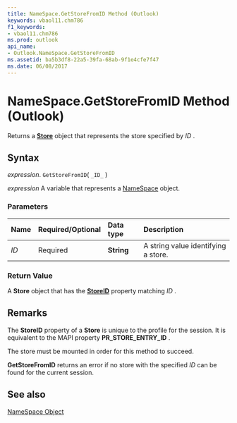 ```yaml
---
title: NameSpace.GetStoreFromID Method (Outlook)
keywords: vbaol11.chm786
f1_keywords:
- vbaol11.chm786
ms.prod: outlook
api_name:
- Outlook.NameSpace.GetStoreFromID
ms.assetid: ba5b3df8-22a5-39fa-68ab-9f1e4cfe7f47
ms.date: 06/08/2017
---
```



# NameSpace.GetStoreFromID Method (Outlook)

Returns a  **[Store](Outlook.Store.md)** object that represents the store specified by _ID_ .


## Syntax

 _expression_. `GetStoreFromID`( `_ID_` )

 _expression_ A variable that represents a [NameSpace](./Outlook.NameSpace.md) object.


### Parameters



|Name|Required/Optional|Data type|Description|
|:-----|:-----|:-----|:-----|
| _ID_|Required| **String**|A string value identifying a store.|

### Return Value

A  **Store** object that has the **[StoreID](Outlook.Store.StoreID.md)** property matching _ID_ .


## Remarks

The  **StoreID** property of a **Store** is unique to the profile for the session. It is equivalent to the MAPI property **PR_STORE_ENTRY_ID** .

The store must be mounted in order for this method to succeed.

 **GetStoreFromID** returns an error if no store with the specified _ID_ can be found for the current session.


## See also


[NameSpace Object](Outlook.NameSpace.md)

